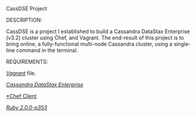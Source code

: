 CassDSE Project


DESCRIPTION:

CassDSE is a project I established to build a Cassandra DataStax Enterprise (v3.2) cluster using Chef, and Vagrant. The end-result of this project is to bring online, a fully-functional multi-node Cassandra cluster, using a single-line command in the terminal.


REQUIREMENTS:

[*Vagrant*](http://www.vagrantup.com/downloads.html) file.

[*Cassandra DataStax Enterprise*](http://www.datastax.com/download)

[*Chef Client](http://www.getchef.com/chef/install/)

[*Ruby 2.0.0-p353*](http://rubyinstaller.org/downloads/)







